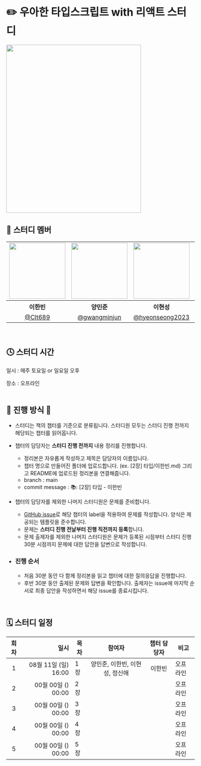 # ✏️ 우아한 타입스크립트 with 리액트 스터디 

<img src="https://contents.kyobobook.co.kr/sih/fit-in/458x0/pdt/9791169211567.jpg" width="360" height="450">

<br> 

## 👶 스터디 멤버
<table>
<tbody>

<tr>
<td align="center"><img src="https://github.com/Clt689/ModernJS_Deepdive/assets/115773895/cb61a4ec-4823-42c0-a311-37d8e9dfce6f" width="150" /></td>
<td align="center"><img src="https://github.com/Clt689/ModernJS_Deepdive/assets/115773895/283a3aa0-9107-4e49-935b-ae1c06ba4e5e" width="150" /></td>
<td align="center"><img src="https://github.com/Clt689/ModernJS_Deepdive/assets/122369935/67a159cc-ce9b-4a1a-b2b7-9e56a886b096" width="150" /></td>
<td align="center"><img src="https://github.com/Clt689/ModernJS_Deepdive/assets/115773895/1f9ea4e9-61dd-4d17-b339-4a2e0dc75f70" width="150" /></td>
<td align="center"><img src="https://avatars.githubusercontent.com/u/70461991?v=4" width="150" /></td>  
</tr>
<tr>
<th align="center">이한빈</th>
<th align="center">양민준</th>
<th align="center">이현성</th>
<th align="center">정신애</th>
<th align="center">백승인</th>
</tr>
<tr>
<td align="center" width="170"><a href="https://github.com/Clt689">@Clt689</a></td>
<td align="center" width="170"><a href="https://github.com/gwangminju">@gwangminjun</a></td>
<td align="center" width="170"><a href="https://github.com/hyeonseong2023">@hyeonseong2023</a></td>
<td align="center" width="170"><a href="https://github.com/fe-Jay">@Jay</a></td>
<td align="center" width="170"><a href="https://github.com/BaekWeb">@BeakWeb</a></td>
</tr>
</tbody>
</table>
<br>

## 🕓 스터디 시간

일시 : 매주 토요일 or 일요일 오후

장소 : 오프라인
<br>
<br>

## 📣 진행 방식 📣

<div align="left">

- 스터디는 책의 챕터를 기준으로 분류됩니다. 스터디원 모두는 스터디 진행 전까지 해당되는 챕터를 읽어옵니다.
- 챕터의 담당자는 **스터디 진행 전까지** 내용 정리를 진행합니다.
  - 정리본은 자유롭게 작성하고 제목은 담당자의 이름입니다.
  - 챕터 명으로 만들어진 폴더에 업로드합니다. (ex. [2장] 타입/이한빈.md) 그리고 README에 업로드된 정리본을 연결해줍니다.
  - branch : main
  - commit message : 📚: [2장] 타입 - 이한빈
- 챕터의 담당자를 제외한 나머지 스터디원은 문제를 준비합니다.
  - [GitHub issue](https://github.com/Clt689/woowahanTS_Study/issues)로 해당 챕터의 label을 적용하여 문제를 작성합니다. 양식은 제공되는 템플릿을 준수합니다.
  - 문제는 **스터디 진행 전날부터 진행 직전까지 등록**합니다.
  - 문제 출제자를 제외한 나머지 스터디원은 문제가 등록된 시점부터 스터디 진행 30분 시점까지 문제에 대한 답안을 답변으로 작성합니다.

- ### 진행 순서
  - 처음 30분 동안 다 함께 정리본을 읽고 챕터에 대한 질의응답을 진행합니다.
  - 후반 30분 동안 출제된 문제와 답변을 확인합니다. 출제자는 issue에 마지막 순서로 최종 답안을 작성하면서 해당 issue를 종료시킵니다.

</div>
<br />

## 🗓 스터디 일정

| 회차 | 일시                | 목차                | 참여자               | 챕터 담당자           | 비고                       |
| :--: |------------------:|-------------------|:-----------------:|:-------------:|--------------------------|
| 1    | 08월 11일 (일) 16:00  | 1장 | 양민준, 이한빈, 이현성, 정신애 | 이한빈 | 오프라인 |
| 2    | 00월 00일 () 00:00  | 2장 |  |  | 오프라인 |
| 3    | 00월 00일 () 00:00  | 3장 |  |  | 오프라인 |
| 4    | 00월 00일 () 00:00  | 4장 |  |  | 오프라인 |
| 5    | 00월 00일 () 00:00  | 5장 |  |  | 오프라인 |

